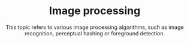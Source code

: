 ---
layout: topic
title: "Image processing"
subtitle: "This topic refers to various image processing algorithms, such as image recognition, perceptual hashing or foreground detection."
background: '/img/topics/03.jpg'
no_overlay: true
---